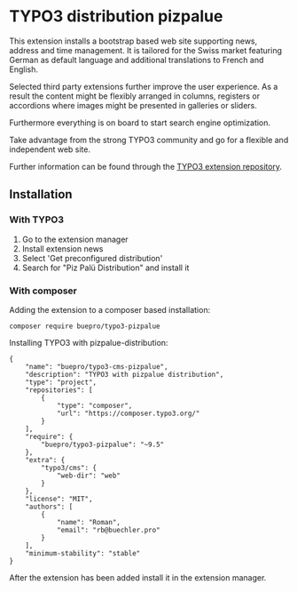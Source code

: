 # TYPO3 distribution pizpalue

This extension installs a bootstrap based web site supporting news, address and time management.
It is tailored for the Swiss market featuring German as default language and
additional translations to French and English.

Selected third party extensions further improve the user experience. As a result
the content might be flexibly arranged in columns, registers or accordions where images
might be presented in galleries or sliders.

Furthermore everything is on board to start search engine optimization.

Take advantage from the strong TYPO3 community and go for a flexible and independent
web site.

Further information can be found through the [TYPO3 extension repository](https://extensions.typo3.org/extension/pizpalue/).

## Installation

### With TYPO3

1. Go to the extension manager
2. Install extension news
3. Select 'Get preconfigured distribution'
4. Search for "Piz Palü Distribution" and install it

### With composer

Adding the extension to a composer based installation:

```
composer require buepro/typo3-pizpalue
```

Installing TYPO3 with pizpalue-distribution:

```
{
    "name": "buepro/typo3-cms-pizpalue",
    "description": "TYPO3 with pizpalue distribution",
    "type": "project",
    "repositories": [
        {
            "type": "composer",
            "url": "https://composer.typo3.org/"
        }
    ],
    "require": {
        "buepro/typo3-pizpalue": "~9.5"
    },
    "extra": {
        "typo3/cms": {
            "web-dir": "web"
        }
    },
    "license": "MIT",
    "authors": [
        {
            "name": "Roman",
            "email": "rb@buechler.pro"
        }
    ],
    "minimum-stability": "stable"
}
```

After the extension has been added install it in the extension manager.
